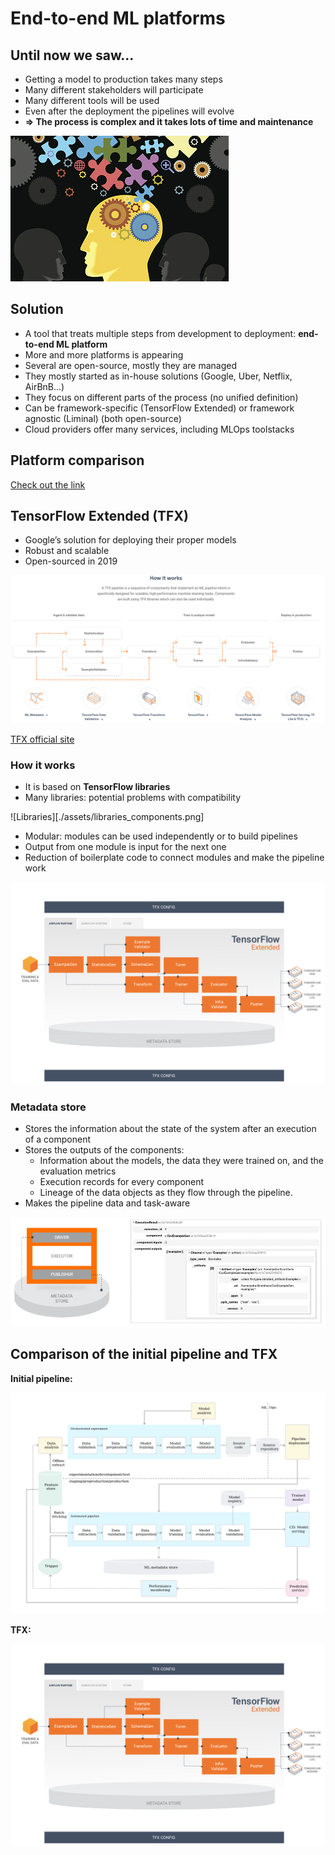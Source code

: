 # End-to-end ML platforms

## Until now we saw...

- Getting a model to production takes many steps
- Many different stakeholders will participate
- Many different tools will be used
- Even after the deployment the pipelines will evolve
- **=> The process is complex and it takes lots of time and maintenance**

![Puzzle](./assets/puzzle.jpg)

## Solution

- A tool that treats multiple steps from development to deployment: **end-to-end ML platform**
- More and more platforms is appearing
- Several are open-source, mostly they are managed
- They mostly started as in-house solutions (Google, Uber, Netflix, AirBnB...)
- They focus on different parts of the process (no unified definition)
- Can be framework-specific (TensorFlow Extended) or framework agnostic (Liminal) (both open-source)  
- Cloud providers offer many services, including MLOps toolstacks

## Platform comparison

[Check out the link](https://valohai.com/mlops-platforms-compared/)

## TensorFlow Extended (TFX)

- Google’s solution for deploying their proper models
- Robust and scalable
- Open-sourced in 2019

![TFX overview](./assets/tfx_overview.png)

[TFX official site](https://www.tensorflow.org/tfx)

### How it works

- It is based on **TensorFlow libraries**
- Many libraries: potential problems with compatibility

![Libraries][./assets/libraries_components.png]

- Modular: modules can be used independently or to build pipelines
- Output from one module is input for the next one
- Reduction of boilerplate code to connect modules and make the pipeline work

![Modules and connections](./assets/tfx_all_modules.png)

### Metadata store

- Stores the information about the state of the system after an execution of a component
- Stores the outputs of the components:
  - Information about the models, the data they were trained on, and the evaluation metrics
  - Execution records for every component
  - Lineage of the data objects as they flow through the pipeline.
- Makes the pipeline data and task-aware

![TFX module](./assets/tfx_module.png)

## Comparison of the initial pipeline and TFX

**Initial pipeline:**

![Initial pipeline](./assets/level_1.png)

**TFX:**

![TFX pipeline](./assets/tfx_all_modules.png)
